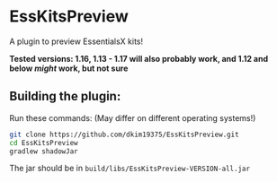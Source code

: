 # EssKitsPreview
A plugin to preview EssentialsX kits!

**Tested versions: 1.16, 1.13 - 1.17 will also probably work, 
and 1.12 and below _might_ work, but not sure**

## Building the plugin:
Run these commands: (May differ on different operating systems!)
```bash
git clone https://github.com/dkim19375/EssKitsPreview.git
cd EssKitsPreview
gradlew shadowJar
```
The jar should be in `build/libs/EssKitsPreview-VERSION-all.jar`